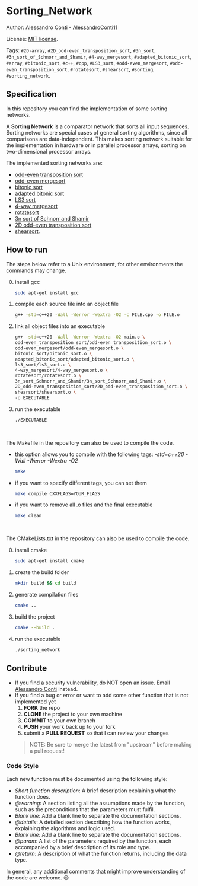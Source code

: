 # Sorting_Network


Author: Alessandro Conti - [AlessandroConti11](https://github.com/AlessandroConti11)

License: [MIT license](LICENSE).


Tags: `#2D-array`, `#2D_odd-even_transposition_sort`, `#3n_sort`, `#3n_sort_of_Schnorr_and_Shamir`, `#4-way_mergesort`, `#adapted_bitonic_sort`, `#array`, `#bitonic_sort`, `#c++`, `#cpp`, `#LS3_sort`, `#odd-even_mergesort`, `#odd-even_transposition_sort`, `#rotatesort`, `#shearsort`, `#sorting`, `#sorting_network`.


## Specification

In this repository you can find the implementation of some sorting networks. 

A **Sorting Network** is a comparator network that sorts all input sequences. 
Sorting networks are special cases of general sorting algorithms, since all comparisons are data-independent. 
This makes sorting network suitable for the implementation in hardware or in parallel processor arrays, sorting on two-dimensional processor arrays.

The implemented sorting networks are:
- [odd-even transposition sort](odd-even_transposition_sort/README.md)
- [odd-even mergesort](odd-even_mergesort/README.md)
- [bitonic sort](bitonic_sort/README.md)
- [adapted bitonic sort](adapted_bitonic_sort/README.md)
- [LS3 sort](ls3_sort/README.md)
- [4-way mergesort](4-way_mergesort/README.md)
- [rotatesort](rotatesort/README.md)
- [3n sort of Schnorr and Shamir](3n_sort_Schnorr_and_Shamir/README.md)
- [2D odd-even transposition sort](2D_odd-even_transposition_sort/README.md)
- [shearsort](shearsort/README.md).


## How to run

The steps below refer to a Unix environment, for other environments the commands may change.

0. install gcc
    ```bash
    sudo apt-get install gcc 
    ```
1. compile each source file into an object file
    ```bash
    g++ -std=c++20 -Wall -Werror -Wextra -O2 -c FILE.cpp -o FILE.o
    ```
2. link all object files into an executable
    ```bash
    g++ -std=c++20 -Wall -Werror -Wextra -O2 main.o \
    odd-even_transposition_sort/odd-even_transposition_sort.o \
    odd-even_mergesort/odd-even_mergesort.o \
    bitonic_sort/bitonic_sort.o \
    adapted_bitonic_sort/adapted_bitonic_sort.o \
    ls3_sort/ls3_sort.o \
    4-way_mergesort/4-way_mergesort.o \
    rotatesort/rotatesort.o \
    3n_sort_Schnorr_and_Shamir/3n_sort_Schnorr_and_Shamir.o \
    2D_odd-even_transposition_sort/2D_odd-even_transposition_sort.o \
    shearsort/shearsort.o \
    -o EXECUTABLE
    ```
3. run the executable
    ```bash
    ./EXECUTABLE
    ```

<br>

The Makefile in the repository can also be used to compile the code.
- this option allows you to compile with the following tags: *-std=c++20 -Wall -Werror -Wextra -O2*
    ```bash
    make
    ```
- if you want to specify different tags, you can set them
   ```bash
   make compile CXXFLAGS=YOUR_FLAGS
   ```
- if you want to remove all .o files and the final executable
    ```bash
    make clean
    ```

<br>

The CMakeLists.txt in the repository can also be used to compile the code.

0. install cmake
    ```bash
    sudo apt-get install cmake
    ```
1. create the build folder
    ```bash
    mkdir build && cd build
    ```
2. generate compilation files
    ```bash
    cmake ..
    ```
3. build the project
    ```bash
    cmake --build .
    ```
4. run the executable
    ```bash
    ./sorting_network
    ```


## Contribute

- If you find a security vulnerability, do NOT open an issue. Email [Alessandro Conti](mailto:ale.conti.1101@gmail.com) instead.
- If you find a bug or error or want to add some other function that is not implemented yet
    1. **FORK** the repo
    2. **CLONE** the project to your own machine
    3. **COMMIT** to your own branch
    4. **PUSH** your work back up to your fork
    5. submit a **PULL REQUEST** so that I can review your changes
  > NOTE: Be sure to merge the latest from "upstream" before making a pull request!

### Code Style

Each new function must be documented using the following style:
- *Short function description*: A brief description explaining what the function does.
- *@warning*: A section listing all the assumptions made by the function, such as the preconditions that the parameters must fulfil.
- *Blank line*: Add a blank line to separate the documentation sections.
- *@details*: A detailed section describing how the function works, explaining the algorithms and logic used.
- *Blank line*: Add a blank line to separate the documentation sections.
- *@param*: A list of the parameters required by the function, each accompanied by a brief description of its role and type.
- *@return*: A description of what the function returns, including the data type.

In general, any additional comments that might improve understanding of the code are welcome. 😃
